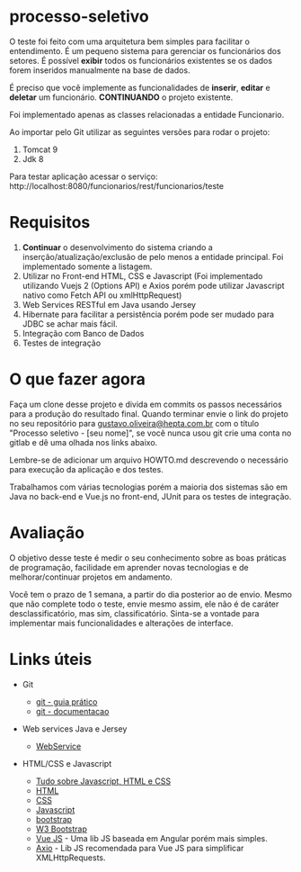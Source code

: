 # processo-seletivo
O teste foi feito com uma arquitetura bem simples para facilitar o entendimento. É um pequeno sistema para gerenciar os funcionários dos setores.
É possível **exibir** todos os funcionários existentes se os dados forem inseridos manualmente na base de dados.

É preciso que você implemente as funcionalidades de **inserir**, **editar** e 
**deletar** um funcionário. **CONTINUANDO** o projeto existente.

Foi implementado apenas as classes relacionadas a entidade Funcionario.

Ao importar pelo Git utilizar as seguintes versões para rodar o projeto:

1. Tomcat 9
2. Jdk 8

Para testar aplicação acessar o serviço:
http://localhost:8080/funcionarios/rest/funcionarios/teste

# Requisitos

1. **Continuar** o desenvolvimento do sistema criando a inserção/atualização/exclusão de pelo menos a entidade principal. Foi implementado somente a listagem.
2. Utilizar no Front-end HTML, CSS e Javascript (Foi implementado utilizando Vuejs 2 (Options API) e Axios porém pode utilizar Javascript nativo como Fetch API ou xmlHttpRequest)
3. Web Services RESTful em Java usando Jersey
4. Hibernate para facilitar a persistência porém pode ser mudado para JDBC se achar mais fácil.
4. Integração com Banco de Dados 
5. Testes de integração

# O que fazer agora

Faça um clone desse projeto e divida em commits os passos necessários para a
produção do resultado final. Quando terminar envie o link do projeto no seu repositório para gustavo.oliveira@hepta.com.br com o título "Processo seletivo - [seu nome]", se você nunca usou git crie uma conta no gitlab e 
dê uma olhada nos links abaixo.

Lembre-se de adicionar um arquivo HOWTO.md descrevendo o necessário para execução 
da aplicação e dos testes.  

Trabalhamos com várias tecnologias porém a maioria dos sistemas são em Java no back-end e Vue.js no front-end, JUnit para os testes de integração.

# Avaliação

O objetivo desse teste é medir o seu conhecimento sobre as boas práticas de programação, facilidade em aprender novas tecnologias e de melhorar/continuar projetos em andamento.

Você tem o prazo de 1 semana, a partir do dia posterior ao de envio. 
Mesmo que não complete todo o teste, envie mesmo assim, 
ele não é de caráter desclassificatório, mas sim, classificatório. 
Sinta-se a vontade para implementar mais funcionalidades e alterações de interface. 


# Links úteis

* Git
    * [git - guia prático](http://rogerdudler.github.io/git-guide/index.pt_BR.html)
    * [git - documentacao](https://git-scm.com/book/pt-pt/v2)

* Web services Java e Jersey
    * [WebService](https://www.ibm.com/developerworks/web/library/wa-aj-tomcat/)

* HTML/CSS e Javascript 
    * [Tudo sobre Javascript, HTML e CSS](https://www.w3schools.com/whatis/) 
    * [HTML](https://www.w3schools.com/html/default.asp)
    * [CSS](https://www.w3schools.com/css/default.asp)
    * [Javascript](https://www.w3schools.com/js/default.asp)
    * [bootstrap](https://getbootstrap.com/)
    * [W3 Bootstrap](https://www.w3schools.com/bootstrap/default.asp)
    * [Vue JS](https://vuejs.org/) - Uma lib JS baseada em Angular porém mais simples.
    * [Axio](https://vuejs.org/v2/cookbook/using-axios-to-consume-apis.html) - Lib JS recomendada para Vue JS para simplificar XMLHttpRequests.

